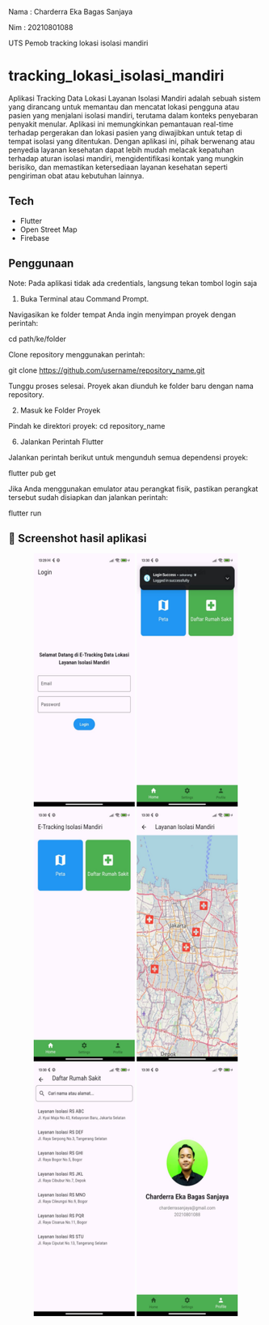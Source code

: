 Nama : Charderra Eka Bagas Sanjaya

Nim : 20210801088

UTS Pemob tracking lokasi isolasi mandiri

# tracking_lokasi_isolasi_mandiri

Aplikasi Tracking Data Lokasi Layanan Isolasi Mandiri adalah sebuah sistem yang dirancang untuk memantau dan mencatat lokasi pengguna atau pasien yang menjalani isolasi mandiri, terutama dalam konteks penyebaran penyakit menular. Aplikasi ini memungkinkan pemantauan real-time terhadap pergerakan dan lokasi pasien yang diwajibkan untuk tetap di tempat isolasi yang ditentukan. Dengan aplikasi ini, pihak berwenang atau penyedia layanan kesehatan dapat lebih mudah melacak kepatuhan terhadap aturan isolasi mandiri, mengidentifikasi kontak yang mungkin berisiko, dan memastikan ketersediaan layanan kesehatan seperti pengiriman obat atau kebutuhan lainnya.

## Tech

- Flutter
- Open Street Map
- Firebase

## Penggunaan

Note: Pada aplikasi tidak ada credentials, langsung tekan tombol login saja

1. Buka Terminal atau Command Prompt.

Navigasikan ke folder tempat Anda ingin menyimpan proyek dengan perintah:

cd path/ke/folder

Clone repository menggunakan perintah:

git clone https://github.com/username/repository_name.git

Tunggu proses selesai. Proyek akan diunduh ke folder baru dengan nama repository.

2. Masuk ke Folder Proyek

Pindah ke direktori proyek:
cd repository_name 

6. Jalankan Perintah Flutter

Jalankan perintah berikut untuk mengunduh semua dependensi proyek:

flutter pub get

Jika Anda menggunakan emulator atau perangkat fisik, pastikan perangkat tersebut sudah disiapkan dan jalankan perintah:

flutter run

## 📲 Screenshot hasil aplikasi 
<p align="center">
  <img src="assets/images/hasil aplikasi/login-page.jpeg" alt="list chat" width="200" height="500">
  <img src="assets/images/hasil aplikasi/home-page-notification.jpeg" alt="list chat" width="200" height="500">
  <img src="assets/images/hasil aplikasi/home-page.jpeg" alt="list chat" width="200" height="500">
  <img src="assets/images/hasil aplikasi/layanan-isolasi-map-page.jpeg" alt="list chat" width="200" height="500">
  <img src="assets/images/hasil aplikasi/list-hospital-page.jpeg" alt="list chat" width="200" height="500">
  <img src="assets/images/hasil aplikasi/profile-page.jpeg" alt="list chat" width="200" height="500">
</p>
